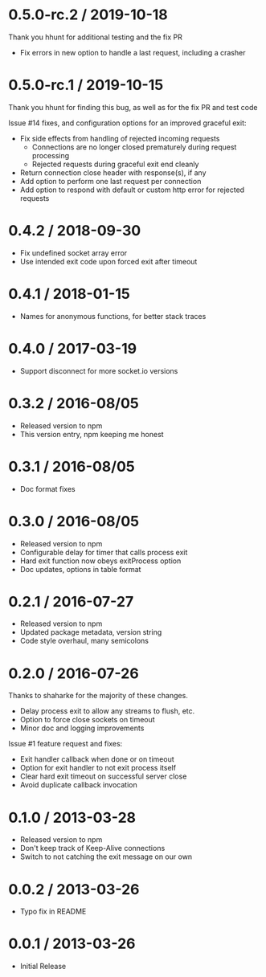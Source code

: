 0.5.0-rc.2 / 2019-10-18
=======================
Thank you hhunt for additional testing and the fix PR

  * Fix errors in new option to handle a last request, including a crasher

0.5.0-rc.1 / 2019-10-15
=======================
Thank you hhunt for finding this bug, as well as for the fix PR and test code

  Issue #14 fixes, and configuration options for an improved graceful exit:
  * Fix side effects from handling of rejected incoming requests
    * Connections are no longer closed prematurely during request processing
    * Rejected requests during graceful exit end cleanly
  * Return connection close header with response(s), if any
  * Add option to perform one last request per connection
  * Add option to respond with default or custom http error for rejected requests

0.4.2 / 2018-09-30
==================

  * Fix undefined socket array error
  * Use intended exit code upon forced exit after timeout

0.4.1 / 2018-01-15
==================

  * Names for anonymous functions, for better stack traces

0.4.0 / 2017-03-19
==================

  * Support disconnect for more socket.io versions

0.3.2 / 2016-08/05
==================

  * Released version to npm
  * This version entry, npm keeping me honest

0.3.1 / 2016-08/05
==================

  * Doc format fixes

0.3.0 / 2016-08/05
==================

  * Released version to npm
  * Configurable delay for timer that calls process exit
  * Hard exit function now obeys exitProcess option
  * Doc updates, options in table format

0.2.1 / 2016-07-27
==================

  * Released version to npm
  * Updated package metadata, version string
  * Code style overhaul, many semicolons

0.2.0 / 2016-07-26
==================
Thanks to shaharke for the majority of these changes.

  * Delay process exit to allow any streams to flush, etc.
  * Option to force close sockets on timeout
  * Minor doc and logging improvements

  Issue #1 feature request and fixes:
  * Exit handler callback when done or on timeout
  * Option for exit handler to not exit process itself
  * Clear hard exit timeout on successful server close
  * Avoid duplicate callback invocation

0.1.0 / 2013-03-28
==================

  * Released version to npm
  * Don't keep track of Keep-Alive connections
  * Switch to not catching the exit message on our own

0.0.2 / 2013-03-26
==================

  * Typo fix in README

0.0.1 / 2013-03-26
==================

  * Initial Release
